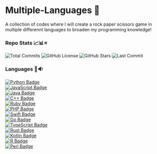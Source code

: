 # Multiple-Languages 🤯
A collection of codes where I will create a rock paper scissors game in multiple differennt languages to broaden my programming knowledge!

### Repo Stats 📈📊⭐
![Total Commits](https://badgen.net/github/commits/jayden-hobbs/Multiple-Languages?style=flat-square&color=ff69b4&label=Total%20Commits)
![GitHub License](https://img.shields.io/github/license/jayden-hobbs/Multiple-Languages?style=flat-square&color=green&logo=open-source-initiative&label=License)
![GitHub Stars](https://img.shields.io/github/stars/jayden-hobbs/Multiple-Languages?style=flat-square&color=yellow&logo=github&label=Stars)
![Last Commit](https://img.shields.io/github/last-commit/jayden-hobbs/Multiple-Languages?style=flat-square&color=blue&logo=git&label=Last%20Commit)


### Languages 💬🔉
[![Python Badge](https://img.shields.io/badge/-Python-3776AB?style=for-the-badge&logo=python&logoColor=white)](https://www.python.org/)  
[![JavaScript Badge](https://img.shields.io/badge/-JavaScript-F7DF1E?style=for-the-badge&logo=javascript&logoColor=black)](https://developer.mozilla.org/en-US/docs/Web/JavaScript)  
[![Java Badge](https://img.shields.io/badge/-Java-F8981D?style=for-the-badge&logo=java&logoColor=white)](https://www.java.com/)  
[![C++ Badge](https://img.shields.io/badge/-C%2FC%2B%2B-00599C?style=for-the-badge&logo=c%2B%2B&logoColor=white)](https://isocpp.org/)  
[![Ruby Badge](https://img.shields.io/badge/-Ruby-CC342D?style=for-the-badge&logo=ruby&logoColor=white)](https://www.ruby-lang.org/en/)  
[![PHP Badge](https://img.shields.io/badge/-PHP-777BB4?style=for-the-badge&logo=php&logoColor=white)](https://www.php.net/)  
[![Swift Badge](https://img.shields.io/badge/-Swift-F05138?style=for-the-badge&logo=swift&logoColor=white)](https://www.swift.org/)  
[![Go Badge](https://img.shields.io/badge/-Go-00ADD8?style=for-the-badge&logo=go&logoColor=white)](https://golang.org/)  
[![TypeScript Badge](https://img.shields.io/badge/-TypeScript-3178C6?style=for-the-badge&logo=typescript&logoColor=white)](https://www.typescriptlang.org/)  
[![Rust Badge](https://img.shields.io/badge/-Rust-000000?style=for-the-badge&logo=rust&logoColor=white)](https://www.rust-lang.org/)  
[![Kotlin Badge](https://img.shields.io/badge/-Kotlin-7F52FF?style=for-the-badge&logo=kotlin&logoColor=white)](https://kotlinlang.org/)  
[![R Badge](https://img.shields.io/badge/-R-276DC3?style=for-the-badge&logo=r&logoColor=white)](https://www.r-project.org/)  
[![Perl Badge](https://img.shields.io/badge/-Perl-0298C3?style=for-the-badge&logo=perl&logoColor=white)](https://www.perl.org/)  

